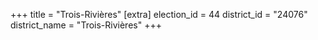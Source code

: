 +++
title = "Trois-Rivières"
[extra]
election_id = 44
district_id = "24076"
district_name = "Trois-Rivières"
+++
